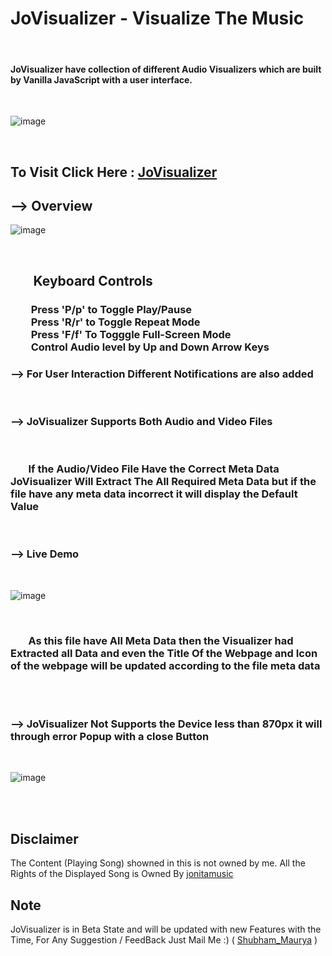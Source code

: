 # JoVisualizer - Visualize The Music
<br>

#### JoVisualizer have collection of different Audio Visualizers which are built by Vanilla JavaScript with a user interface.
<br>

![image](https://user-images.githubusercontent.com/65014926/192153226-b8757f28-6f24-4fbd-a856-03defb0556f1.png)

<br>

## To Visit Click Here : <a href = "#">JoVisualizer</a>


## --> Overview

![image](https://user-images.githubusercontent.com/65014926/192153433-e9f4277a-063c-43c0-94da-ff10a1d47ee4.png)

<br>

## &ensp;&ensp;&ensp; Keyboard Controls


###  &emsp;&emsp;Press 'P/p' to Toggle Play/Pause <br>&emsp;&emsp;Press 'R/r' to Toggle Repeat Mode<br>&emsp;&emsp;Press 'F/f' To Togggle Full-Screen Mode<br>&emsp;&emsp;Control Audio level by Up and Down Arrow Keys<br>

### --> For User Interaction Different Notifications are also added 
<br>

### --> JoVisualizer Supports Both Audio and Video Files 
<br>

### &ensp;&ensp;&ensp; If the Audio/Video File Have the Correct Meta Data JoVisualizer Will Extract The All Required Meta Data but if the file have any meta data incorrect it will display the Default Value 
<br>

### --> Live Demo 

<br>

![image](https://user-images.githubusercontent.com/65014926/192154828-73e521e5-7d13-4ce6-a4ab-2c43a5656d57.png)

<br>

### &ensp;&ensp;&ensp; As this file have All Meta Data then the Visualizer had Extracted all Data and even the Title Of the Webpage and Icon of the webpage will be updated according to the file meta data

<br> 

<br>

### --> JoVisualizer Not Supports the Device less than 870px it will through error Popup with a close Button 

<br>

![image](https://user-images.githubusercontent.com/65014926/192155642-16abae16-1f39-491a-8fb5-8fc0482f8a39.png)


<br>

<br>

## Disclaimer   
   
The Content (Playing Song) showned in this is not owned by me. All the Rights of the Displayed Song is Owned By <a href = "https://www.youtube.com/user/jonitamusic">jonitamusic</a>
   


      
   

## Note
 
JoVisualizer is in Beta State and will be updated with new Features with the Time, For Any Suggestion / FeedBack Just Mail Me :)  ( <a href = "mailto:shubhammaurya996633+work@gmail.com"> Shubham_Maurya</a> )